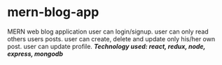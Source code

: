 # mern-blog-app
MERN web blog application 
user can login/signup. 
user can only read others users posts. 
user can create, delete and update only his/her own post. 
user can update profile. 
***Technology used: react, redux, node, express, mongodb***

